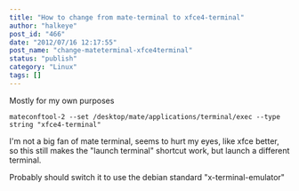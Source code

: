 ```yaml
---
title: "How to change from mate-terminal to xfce4-terminal"
author: "halkeye"
post_id: "466"
date: "2012/07/16 12:17:55"
post_name: "change-mateterminal-xfce4terminal"
status: "publish"
category: "Linux"
tags: []
---
```


Mostly for my own purposes

`mateconftool-2 --set /desktop/mate/applications/terminal/exec --type string "xfce4-terminal"`

I'm not a big fan of mate terminal, seems to hurt my eyes, like xfce better, so this still makes the "launch terminal" shortcut work, but launch a different terminal.

Probably should switch it to use the debian standard "x-terminal-emulator"
